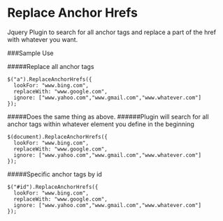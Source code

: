 # Replace Anchor Hrefs
Jquery Plugin to search for all anchor tags and replace a part of the href with whatever you want.

###Sample Use

#####Replace all anchor tags

```
$("a").ReplaceAnchorHrefs({
  lookFor: "www.bing.com",
  replaceWith: "www.google.com",
  ignore: ["www.yahoo.com","www.gmail.com","www.whatever.com"]
});
```

#####Does the same thing as above.
######Plugin will search for all anchor tags within whatever element you define in the beginning

```
$(document).ReplaceAnchorHrefs({
  lookFor: "www.bing.com",
  replaceWith: "www.google.com",
  ignore: ["www.yahoo.com","www.gmail.com","www.whatever.com"]
});
```

#####Specific anchor tags by id
```
$("#id").ReplaceAnchorHrefs({
  lookFor: "www.bing.com",
  replaceWith: "www.google.com",
  ignore: ["www.yahoo.com","www.gmail.com","www.whatever.com"]
});
```
